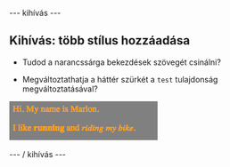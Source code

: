 \--- kihívás \---

## Kihívás: több stílus hozzáadása

+ Tudod a narancssárga bekezdések szövegét csinálni?

+ Megváltoztathatja a háttér szürkét a `test` tulajdonság megváltoztatásával?

![screenshot](images/birthday-more-style.png)

\--- / kihívás \---
